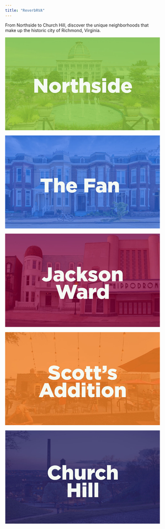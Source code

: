 ```yaml
---
title: "ReverbRVA"
---
```

From Northside to Church Hill, discover the unique neighborhoods that make up the historic city of Richmond, Virginia.

[![northside](assets/images/northside.jpg)](northside)

[![thefan](assets/images/thefan.jpg)](thefan)

[![jackson-ward](assets/images/jackson-ward.jpg)](jackson-ward)

[![scotts-addition](assets/images/scotts-addition.jpg)](scotts-addition)

[![church-hill](assets/images/church-hill.jpg)](church-hill)